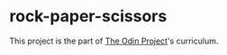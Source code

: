 # rock-paper-scissors
This project is the part of [The Odin Project](https://www.theodinproject.com/paths/foundations/courses/foundations/lessons/etch-a-sketch-project)'s curriculum.
